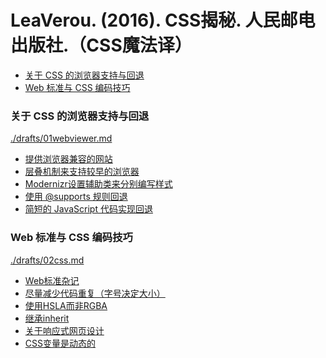 # LeaVerou. (2016). CSS揭秘. 人民邮电出版社.（CSS魔法译）

<!-- @import "[TOC]" {cmd="toc" depthFrom=3 depthTo=6 orderedList=false} -->

<!-- code_chunk_output -->

- [关于 CSS 的浏览器支持与回退](#关于-css-的浏览器支持与回退)
- [Web 标准与 CSS 编码技巧](#web-标准与-css-编码技巧)

<!-- /code_chunk_output -->

### 关于 CSS 的浏览器支持与回退

[./drafts/01webviewer.md](./drafts/01webviewer.md)

- [提供浏览器兼容的网站](./drafts/01webviewer.md#提供浏览器兼容的网站)
- [层叠机制来支持较早的浏览器](./drafts/01webviewer.md#层叠机制来支持较早的浏览器)
- [Modernizr设置辅助类来分别编写样式](./drafts/01webviewer.md#modernizr设置辅助类来分别编写样式)
- [使用 @supports 规则回退](./drafts/01webviewer.md#使用-supports-规则回退)
- [简短的 JavaScript 代码实现回退](./drafts/01webviewer.md#简短的-javascript-代码实现回退)

### Web 标准与 CSS 编码技巧

[./drafts/02css.md](./drafts/02css.md)

- [Web标准杂记](./drafts/02css.md#web标准杂记)
- [尽量减少代码重复（字号决定大小）](./drafts/02css.md#尽量减少代码重复字号决定大小)
- [使用HSLA而非RGBA](./drafts/02css.md#使用hsla而非rgba)
- [继承inherit](./drafts/02css.md#继承inherit)
- [关于响应式网页设计](./drafts/02css.md#关于响应式网页设计)
- [CSS变量是动态的](./drafts/02css.md#css变量是动态的)
